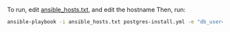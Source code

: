 To run, edit [ansible_hosts.txt](ansible_hosts.txt), and edit the hostname
Then, run:
``` sh
ansible-playbook -i ansible_hosts.txt postgres-install.yml -e "db_user=dbuser db_password=dbpassword db_name=dbname"
```